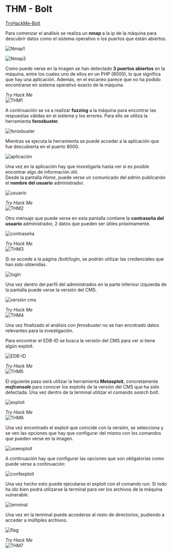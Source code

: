 # THM - Bolt
[TryHackMe-Bolt](https://tryhackme.com/room/bolt)

Para comenzar el análisis se realiza un **nmap** a la ip de la máquina para descubrir datos como el sistema operativo o los puertos que están abiertos.

![Nmap1](/img/bolt1.png)

![Nmap2](/img/bolt2.png)

Como puede verse en la imagen se han detectado **3 puertos abiertos** en la máquina, entre los cuales uno de ellos en un PHP (8000), lo que significa que hay una aplicación.
Además, en el escaneo parece que no ha podido encontrarse en sistema operativo exacto de la máquina. 

*Try Hack Me*  
![THM1](/img/bolt14.png)

A continuación se va a realizar **fuzzing** a la máquina para encontrar las respuestas válidas en el sistema y los errores. Para ello se utiliza la herramienta **feroxbuster**.

![feroxbuster](/img/bolt3.png)

Mientras se ejecuta la herramienta se puede acceder a la aplicación que fue descubierta en el puerto 8000.

![aplicación](/img/bolt4.png)

Una vez en la aplicación hay que investigarla hasta ver si es posible encontrar algo de información útil.  
Desde la pantalla *Home*, puede verse un comunicado del admin publicando el **nombre del usuario** administrador.

![usuario](/img/bolt6.png)

*Try Hack Me*  
![THM2](/img/bolt15.png)

Otro mensaje que puede verse en esta pantalla contiene la **contraseña del usuario** administrador, 2 datos que pueden ser útiles próximamente.

![contraseña](/img/bolt5.png)

*Try Hack Me*  
![THM3](/img/bolt16.png)

Si se accede a la página */bolt/login*, se podrán utilizar las credenciales que han sido obtenidas.

![login](/img/bolt7.png)

Una vez dentro del perfil del administrados en la parte inferiosr izquierda de la pantalla puede verse la versión del CMS.

![versión cms](/img/bolt8.png)

*Try Hack Me*  
![THM4](/img/bolt17.png)

Una vez finalizado el análisis con *feroxbuster* no se han encotrado datos relevantes para la investigación.

Para encontrar el EDB-ID se busca la versión del CMS para ver si tiene algún exploit.

![EDB-ID](/img/bolt21.png)

*Try Hack Me*  
![THM5](/img/bolt18.png)

El siguiente paso será utilizar la herramienta **Metasploit**, concretamente ***msfconsole*** para conocer los exploits de la versión del CMS que ha sido detectada. Una vez dentro de la terminal utilizar el comando *search bolt*.

![exploit](/img/bolt9.png)

*Try Hack Me*  
![THM6](/img/bolt19.png)

Una vez encontrado el exploit que coincide con la versión, se selecciona y se ven las opciones que hay que configurar del mismo con los comandos que pueden verse en la imagen.

![useexploit](/img/bolt10.png)

A continuación hay que configurar las opciones que son obligatorias como puede verse a continuación:

![confexploit](/img/bolt11.png)

Una vez hecho esto puede ejecutarse el exploit con el comando *run*. Si todo ha ido bien podrá utilizarse la terminal para ver los archivos de la máquina vulnerable.

![terminal](/img/bolt12.png)

Una vez en la terminal puede accederse al resto de directorios, pudiendo a acceder a múltiples archivos.

![flag](/img/bolt13.png)

*Try Hack Me*  
![THM7](/img/bolt20.png)